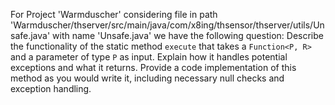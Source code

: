 For Project 'Warmduscher' considering file in path 'Warmduscher/thserver/src/main/java/com/x8ing/thsensor/thserver/utils/Unsafe.java' with name 'Unsafe.java' we have the following question: 
Describe the functionality of the static method `execute` that takes a `Function<P, R>` and a parameter of type `P` as input. Explain how it handles potential exceptions and what it returns. Provide a code implementation of this method as you would write it, including necessary null checks and exception handling.